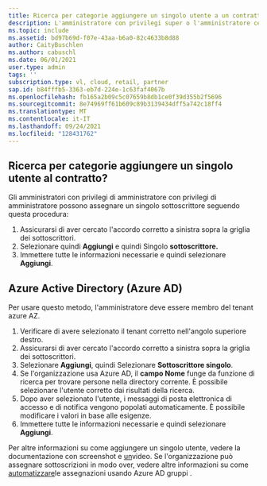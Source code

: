 ```yaml
---
title: Ricerca per categorie aggiungere un singolo utente a un contratto?
description: L'amministratore con privilegi super o l'amministratore cerca informazioni su come aggiungere un singolo utente.
ms.topic: include
ms.assetid: bd97b69d-f07e-43aa-b6a0-82c4633b8d88
author: CaityBuschlen
ms.author: cabuschl
ms.date: 06/01/2021
user.type: admin
tags: ''
subscription.type: vl, cloud, retail, partner
sap.id: b84fffb5-3363-eb7d-224e-1c63faf4067b
ms.openlocfilehash: fb165a2b09c5c07659b8db1ce0f39d355b2f5696
ms.sourcegitcommit: 8e74969ff61b609c89b3139434dff5a742c18ff4
ms.translationtype: MT
ms.contentlocale: it-IT
ms.lasthandoff: 09/24/2021
ms.locfileid: "128431762"
---
```

## <a name="how-do-i-add-a-single-user-to-my-agreement"></a>Ricerca per categorie aggiungere un singolo utente al contratto?

Gli amministratori con privilegi di amministratore con privilegi di amministratore possono assegnare un singolo sottoscrittore seguendo questa procedura: 
1. Assicurarsi di aver cercato l'accordo corretto a sinistra sopra la griglia dei sottoscrittori.
2. Selezionare quindi **Aggiungi** e quindi Singolo **sottoscrittore.**
3. Immettere tutte le informazioni necessarie e quindi selezionare **Aggiungi**.

## <a name="azure-active-directory-azure-ad"></a>Azure Active Directory (Azure AD) 

Per usare questo metodo, l'amministratore deve essere membro del tenant azure AZ.

1. Verificare di avere selezionato il tenant corretto nell'angolo superiore destro.
2. Assicurarsi di aver cercato l'accordo corretto a sinistra sopra la griglia dei sottoscrittori.
3. Selezionare **Aggiungi**, quindi Selezionare **Sottoscrittore singolo**.
4. Se l'organizzazione usa Azure AD, il **campo Nome** funge da funzione di ricerca per trovare persone nella directory corrente. È possibile selezionare l'utente corretto dai risultati della ricerca.
5. Dopo aver selezionato l'utente, i messaggi di posta elettronica di accesso e di notifica vengono popolati automaticamente. È possibile modificare i valori in base alle esigenze.
6. Immettere tutte le informazioni necessarie e quindi selezionare **Aggiungi**.

Per altre informazioni su come aggiungere un singolo utente, vedere la documentazione con screenshot e [un](https://docs.microsoft.com/visualstudio/subscriptions/assign-license)video.
Se l'organizzazione può assegnare sottoscrizioni in modo over, vedere altre informazioni su come [automatizzare](https://docs.microsoft.com/visualstudio/subscriptions/assign-license-bulk)le assegnazioni usando Azure AD gruppi .